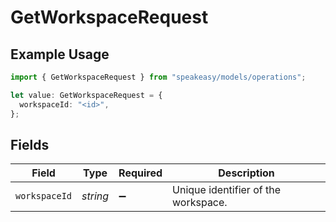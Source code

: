 # GetWorkspaceRequest

## Example Usage

```typescript
import { GetWorkspaceRequest } from "speakeasy/models/operations";

let value: GetWorkspaceRequest = {
  workspaceId: "<id>",
};
```

## Fields

| Field                               | Type                                | Required                            | Description                         |
| ----------------------------------- | ----------------------------------- | ----------------------------------- | ----------------------------------- |
| `workspaceId`                       | *string*                            | :heavy_minus_sign:                  | Unique identifier of the workspace. |